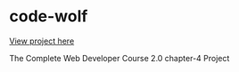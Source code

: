 # code-wolf

[View project here](https://rawgit.com/FrankGmz/code-wolf/master/index.html)



The Complete Web Developer Course 2.0 chapter-4 Project
